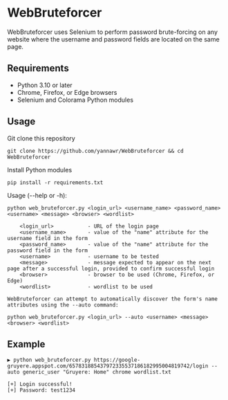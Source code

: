 # WebBruteforcer

WebBruteforcer uses Selenium to perform password brute-forcing on any website where the username and password fields are located on the same page.

## Requirements

* Python 3.10 or later
* Chrome, Firefox, or Edge browsers
* Selenium and Colorama Python modules

## Usage

Git clone this repository

```
git clone https://github.com/yannawr/WebBruteforcer && cd WebBruteforcer
```

Install Python modules

```
pip install -r requirements.txt
```
Usage (--help or -h):

```
python web_bruteforcer.py <login_url> <username_name> <password_name> <username> <message> <browser> <wordlist>

    <login_url>           - URL of the login page
    <username_name>       - value of the "name" attribute for the username field in the form
    <password_name>       - value of the "name" attribute for the password field in the form
    <username>            - username to be tested
    <message>             - message expected to appear on the next page after a successful login, provided to confirm successful login
    <browser>             - browser to be used (Chrome, Firefox, or Edge)
    <wordlist>            - wordlist to be used

WebBruteforcer can attempt to automatically discover the form's name attributes using the --auto command:

python web_bruteforcer.py <login_url> --auto <username> <message> <browser> <wordlist>
```

## Example

```
▶ python web_bruteforcer.py https://google-gruyere.appspot.com/657831885437972335537186182995004819742/login --auto generic_user "Gruyere: Home" chrome wordlist.txt

[+] Login successful!
[+] Password: test1234
```